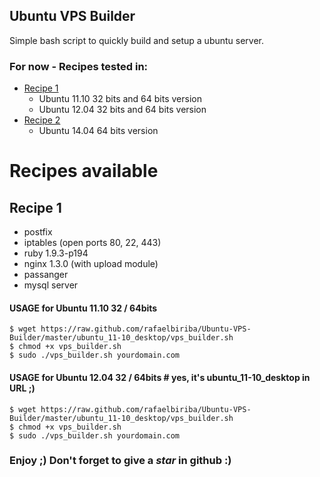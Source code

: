 ## Ubuntu VPS Builder
Simple bash script to quickly build and setup a ubuntu server.

### For now - Recipes tested in:
- [Recipe 1](#recipe-1)
  - Ubuntu 11.10 32 bits and 64 bits version
  - Ubuntu 12.04 32 bits and 64 bits version
- [Recipe 2](#recipe-2)
  - Ubuntu 14.04 64 bits version

# Recipes available
## Recipe 1
- postfix
- iptables (open ports 80, 22, 443)
- ruby 1.9.3-p194
- nginx 1.3.0 (with upload module)
- passanger
- mysql server


#### USAGE for Ubuntu 11.10 32 / 64bits #
    $ wget https://raw.github.com/rafaelbiriba/Ubuntu-VPS-Builder/master/ubuntu_11-10_desktop/vps_builder.sh
    $ chmod +x vps_builder.sh
    $ sudo ./vps_builder.sh yourdomain.com

#### USAGE for Ubuntu 12.04 32 / 64bits # yes, it's ubuntu_11-10_desktop in URL ;)
    $ wget https://raw.github.com/rafaelbiriba/Ubuntu-VPS-Builder/master/ubuntu_11-10_desktop/vps_builder.sh
    $ chmod +x vps_builder.sh
    $ sudo ./vps_builder.sh yourdomain.com

### Enjoy ;) Don't forget to give a *star* in github :)
